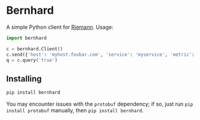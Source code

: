 # Bernhard

A simple Python client for [Riemann](http://github.com/aphyr/riemann). Usage:

```python
import bernhard

c = bernhard.Client()
c.send({'host': 'myhost.foobar.com', 'service': 'myservice', 'metric': 12})
q = c.query('true')
```

## Installing

```bash
pip install bernhard
```

You may encounter issues with the `protobuf` dependency; if so, just run `pip
install protobuf` manually, then `pip install bernhard`.

